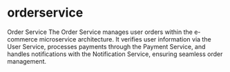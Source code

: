 # orderservice
Order Service  The Order Service manages user orders within the e-commerce microservice architecture. It verifies user information via the User Service, processes payments through the Payment Service, and handles notifications with the Notification Service, ensuring seamless order management.

